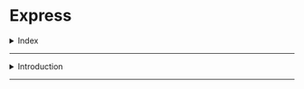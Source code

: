 # Express

<details>
<summary>Index</summary>

## Index
* Introduction 

</details>

---

<details>
<summary>Introduction</summary>

## Introduction

### HTTP Server
* Works with the HTTP requests and responses
* Handles the different paths
* Handles the query parameters
* Sends the content as HTML, CSS, ...etc as an HTTP response
* Works with the database

### Server-Side web Framework
The Server-Side web Framework take care of HTTP requests.
* Express(NodeJS) is a server-side web Framework.
* Express JS is a free and open-source server-side web Application Framework for NodeJS.
* `npm install express`
</details>

---

